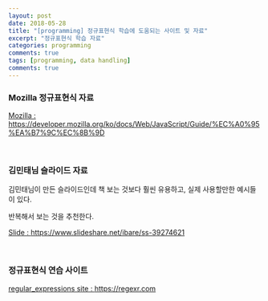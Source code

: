 ```yaml
---
layout: post
date: 2018-05-28
title: "[programming] 정규표현식 학습에 도움되는 사이트 및 자료"
excerpt: "정규표현식 학습 자료"
categories: programming
comments: true
tags: [programming, data handling]
comments: true
---
```




### Mozilla 정규표현식 자료

<a href="https://developer.mozilla.org/ko/docs/Web/JavaScript/Guide/%EC%A0%95%EA%B7%9C%EC%8B%9D"> Mozilla  : https://developer.mozilla.org/ko/docs/Web/JavaScript/Guide/%EC%A0%95%EA%B7%9C%EC%8B%9D </a>

<br>

### 김민태님 슬라이드 자료

김민태님이 만든 슬라이드인데 책 보는 것보다 훨씬 유용하고, 실제 사용할만한 예시들이 있다.

반복해서 보는 것을 추천한다.

<a href="https://www.slideshare.net/ibare/ss-39274621"> Slide : https://www.slideshare.net/ibare/ss-39274621 </a>

<br>

### 정규표현식 연습 사이트

 <a href="https://regexr.com">regular_expressions site : https://regexr.com</a>

